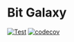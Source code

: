 # Bit Galaxy 

[![Test](https://github.com/abhishekrao/bit-galaxy/actions/workflows/test.yml/badge.svg)](https://github.com/abhishekrao/bit-galaxy/actions/workflows/test.yml)
[![codecov](https://codecov.io/gh/abhishekrao/bit-galaxy/branch/main/graph/badge.svg)](https://codecov.io/gh/abhishekrao/bit-galaxy) 
